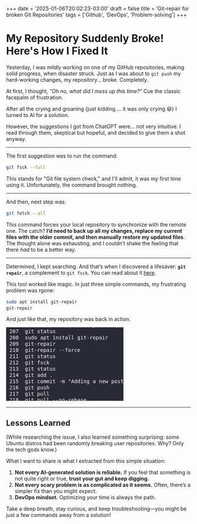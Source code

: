 +++
date = '2025-01-06T20:02:23-03:00'
draft = false
title = 'Git-repair for broken Git Repositories'
tags = ['Github', 'DevOps', 'Problem-solving']
+++

# My Repository Suddenly Broke! Here's How I Fixed It  

Yesterday, I was mildly working on one of my GitHub repositories, making solid progress, when disaster struck. Just as I was about to `git push` my hard-working changes, my repository… broke. Completely.  

At first, I thought, *"Oh no, what did I mess up this time?"* Cue the classic facepalm of frustration.  

After all the crying and groaning (just kidding.... it was only crying 😆) I turned to AI for a solution. 

However, the suggestions I got from ChatGPT were... not very intuitive. I read through them, skeptical but hopeful, and decided to give them a shot anyway.  

---

The first suggestion was to run the command:  
```bash  
git fsck --full  
```  
This stands for "Git file system check," and I'll admit, it was my first time using it. Unfortunately, the command brought nothing.  

---

And then, next step was:  
```bash  
git fetch --all  
```  
This command forces your local repository to synchronize with the remote one. The catch? **I’d need to back up all my changes, replace my current files with the older commit, and then manually restore my updated files**. The thought alone was exhausting, and I couldn’t shake the feeling that there *had* to be a better way.  

---

Determined, I kept searching. And that’s when I discovered a lifesaver: **`git repair`**, a complement to `git fsck`.  You can read about it [here](https://git-repair.branchable.com).

This tool worked like magic. In just three simple commands, my frustrating problem was rgone:  
```bash  
sudo apt install git-repair  
git-repair  
```  
And just like that, my repository was back in action.  

![git-repair usage](/images/git_repair.png)  

---

## Lessons Learned  

(While researching the issue, I also learned something surprising: some Ubuntu distros had been randomly breaking user repositories. Why? Only the tech gods know.)  

What I want to share is what I extracted from this simple situation:
1. **Not every AI-generated solution is reliable.** If you feel that something is not quite right or true, **trust your gut and keep digging.** 
2. **Not every scary problem is as complicated as it seems.** Often, there’s a simpler fix than you might expect.  
3. **DevOps mindset.** Optimizing your time is always the path.  

Take a deep breath, stay curious, and keep troubleshooting—you might be just a few commands away from a solution!  
